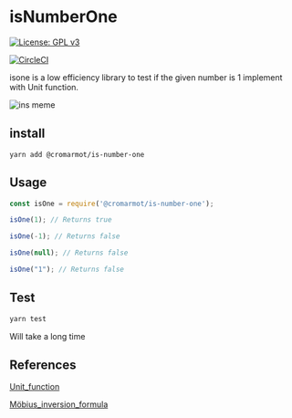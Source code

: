 # isNumberOne

[![License: GPL v3](https://img.shields.io/badge/License-GPLv3-blue.svg)](https://www.gnu.org/licenses/gpl-3.0)

[![CircleCI](https://circleci.com/gh/CroMarmot/isNumberOne/tree/master.svg?style=svg)](https://circleci.com/gh/CroMarmot/isNumberOne?branch=master)

isone is a low efficiency library to test if the given number is 1 implement with Unit function.

![ins meme](https://www.instagram.com/p/Bvg9fI1ndcE/media/?size=m)

## install

```
yarn add @cromarmot/is-number-one
```

## Usage

```js
const isOne = require('@cromarmot/is-number-one');

isOne(1); // Returns true

isOne(-1); // Returns false

isOne(null); // Returns false

isOne("1"); // Returns false
```

## Test

```bash
yarn test
```

Will take a long time

## References 

[Unit_function](https://en.wikipedia.org/wiki/Unit_function)

[Möbius_inversion_formula](https://en.wikipedia.org/wiki/M%C3%B6bius_inversion_formula)

